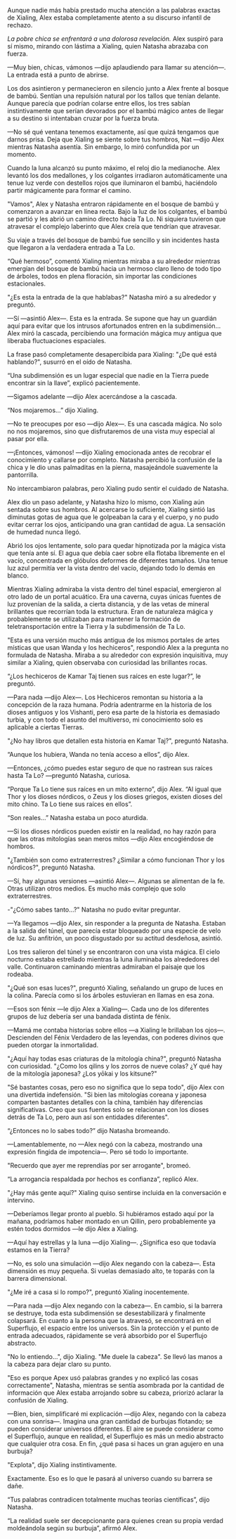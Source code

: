 
Aunque nadie más había prestado mucha atención a las palabras exactas de Xialing, Alex estaba completamente atento a su discurso infantil de rechazo.

_La pobre chica se enfrentará a una dolorosa revelación._ Alex suspiró para sí mismo, mirando con lástima a Xialing, quien Natasha abrazaba con fuerza.

—Muy bien, chicas, vámonos —dijo aplaudiendo para llamar su atención—. La entrada está a punto de abrirse.

Los dos asintieron y permanecieron en silencio junto a Alex frente al bosque de bambú. Sentían una repulsión natural por los tallos que tenían delante. Aunque parecía que podrían colarse entre ellos, los tres sabían instintivamente que serían devorados por el bambú mágico antes de llegar a su destino si intentaban cruzar por la fuerza bruta.

—No sé qué ventana tenemos exactamente, así que quizá tengamos que darnos prisa. Deja que Xialing se siente sobre tus hombros, Nat —dijo Alex mientras Natasha asentía. Sin embargo, lo miró confundida por un momento.

Cuando la luna alcanzó su punto máximo, el reloj dio la medianoche. Alex levantó los dos medallones, y los colgantes irradiaron automáticamente una tenue luz verde con destellos rojos que iluminaron el bambú, haciéndolo partir mágicamente para formar el camino.

"Vamos", Alex y Natasha entraron rápidamente en el bosque de bambú y comenzaron a avanzar en línea recta. Bajo la luz de los colgantes, el bambú se partió y les abrió un camino directo hacia Ta Lo. Ni siquiera tuvieron que atravesar el complejo laberinto que Alex creía que tendrían que atravesar.

Su viaje a través del bosque de bambú fue sencillo y sin incidentes hasta que llegaron a la verdadera entrada a Ta Lo.

“Qué hermoso”, comentó Xialing mientras miraba a su alrededor mientras emergían del bosque de bambú hacia un hermoso claro lleno de todo tipo de árboles, todos en plena floración, sin importar las condiciones estacionales.

"¿Es esta la entrada de la que hablabas?" Natasha miró a su alrededor y preguntó.

—Sí —asintió Alex—. Esta es la entrada. Se supone que hay un guardián aquí para evitar que los intrusos afortunados entren en la subdimensión... Alex miró la cascada, percibiendo una formación mágica muy antigua que liberaba fluctuaciones espaciales.

La frase pasó completamente desapercibida para Xialing: "¿De qué está hablando?", susurró en el oído de Natasha.

“Una subdimensión es un lugar especial que nadie en la Tierra puede encontrar sin la llave”, explicó pacientemente.

—Sigamos adelante —dijo Alex acercándose a la cascada.

“Nos mojaremos…” dijo Xialing.

—No te preocupes por eso —dijo Alex—. Es una cascada mágica. No solo no nos mojaremos, sino que disfrutaremos de una vista muy especial al pasar por ella.

—¡Entonces, vámonos! —dijo Xialing emocionada antes de recobrar el conocimiento y callarse por completo. Natasha percibió la confusión de la chica y le dio unas palmaditas en la pierna, masajeándole suavemente la pantorrilla.

No intercambiaron palabras, pero Xialing pudo sentir el cuidado de Natasha.

Alex dio un paso adelante, y Natasha hizo lo mismo, con Xialing aún sentada sobre sus hombros. Al acercarse lo suficiente, Xialing sintió las diminutas gotas de agua que le golpeaban la cara y el cuerpo, y no pudo evitar cerrar los ojos, anticipando una gran cantidad de agua. La sensación de humedad nunca llegó.

Abrió los ojos lentamente, solo para quedar hipnotizada por la mágica vista que tenía ante sí. El agua que debía caer sobre ella flotaba libremente en el vacío, concentrada en glóbulos deformes de diferentes tamaños. Una tenue luz azul permitía ver la vista dentro del vacío, dejando todo lo demás en blanco.

Mientras Xialing admiraba la vista dentro del túnel espacial, emergieron al otro lado de un portal acuático. Era una caverna, cuyas únicas fuentes de luz provenían de la salida, a cierta distancia, y de las vetas de mineral brillantes que recorrían toda la estructura. Eran de naturaleza mágica y probablemente se utilizaban para mantener la formación de teletransportación entre la Tierra y la subdimensión de Ta Lo.

"Esta es una versión mucho más antigua de los mismos portales de artes místicas que usan Wanda y los hechiceros", respondió Alex a la pregunta no formulada de Natasha. Miraba a su alrededor con expresión inquisitiva, muy similar a Xialing, quien observaba con curiosidad las brillantes rocas.

“¿Los hechiceros de Kamar Taj tienen sus raíces en este lugar?”, le preguntó.

—Para nada —dijo Alex—. Los Hechiceros remontan su historia a la concepción de la raza humana. Podría adentrarme en la historia de los dioses antiguos y los Vishanti, pero esa parte de la historia es demasiado turbia, y con todo el asunto del multiverso, mi conocimiento solo es aplicable a ciertas Tierras.

"¿No hay libros que detallen esta historia en Kamar Taj?", preguntó Natasha.

“Aunque los hubiera, Wanda no tenía acceso a ellos”, dijo Alex.

—Entonces, ¿cómo puedes estar seguro de que no rastrean sus raíces hasta Ta Lo? —preguntó Natasha, curiosa.

“Porque Ta Lo tiene sus raíces en un mito externo”, dijo Alex. “Al igual que Thor y los dioses nórdicos, o Zeus y los dioses griegos, existen dioses del mito chino. Ta Lo tiene sus raíces en ellos”.

“Son reales…” Natasha estaba un poco aturdida.

—Si los dioses nórdicos pueden existir en la realidad, no hay razón para que las otras mitologías sean meros mitos —dijo Alex encogiéndose de hombros.

"¿También son como extraterrestres? ¿Similar a cómo funcionan Thor y los nórdicos?", preguntó Natasha.

—Sí, hay algunas versiones —asintió Alex—. Algunas se alimentan de la fe. Otras utilizan otros medios. Es mucho más complejo que solo extraterrestres.

-"¿Cómo sabes tanto…?" Natasha no pudo evitar preguntar.

—Ya llegamos —dijo Alex, sin responder a la pregunta de Natasha. Estaban a la salida del túnel, que parecía estar bloqueado por una especie de velo de luz. Su anfitrión, un poco disgustado por su actitud desdeñosa, asintió.

Los tres salieron del túnel y se encontraron con una vista mágica. El cielo nocturno estaba estrellado mientras la luna iluminaba los alrededores del valle. Continuaron caminando mientras admiraban el paisaje que los rodeaba.

"¿Qué son esas luces?", preguntó Xialing, señalando un grupo de luces en la colina. Parecía como si los árboles estuvieran en llamas en esa zona.

—Esos son fénix —le dijo Alex a Xialing—. Cada uno de los diferentes grupos de luz debería ser una bandada distinta de fénix.

—Mamá me contaba historias sobre ellos —a Xialing le brillaban los ojos—. Descienden del Fénix Verdadero de las leyendas, con poderes divinos que pueden otorgar la inmortalidad.

"¿Aquí hay todas esas criaturas de la mitología china?", preguntó Natasha con curiosidad. "¿Como los qilins y los zorros de nueve colas? ¿Y qué hay de la mitología japonesa? ¿Los yōkai y los kitsune?"

"Sé bastantes cosas, pero eso no significa que lo sepa todo", dijo Alex con una divertida indefensión. "Si bien las mitologías coreana y japonesa comparten bastantes detalles con la china, también hay diferencias significativas. Creo que sus fuentes solo se relacionan con los dioses detrás de Ta Lo, pero aun así son entidades diferentes".

“¿Entonces no lo sabes todo?” dijo Natasha bromeando.

—Lamentablemente, no —Alex negó con la cabeza, mostrando una expresión fingida de impotencia—. Pero sé todo lo importante.

"Recuerdo que ayer me reprendías por ser arrogante", bromeó.

“La arrogancia respaldada por hechos es confianza”, replicó Alex.

"¿Hay más gente aquí?" Xialing quiso sentirse incluida en la conversación e intervino.

—Deberíamos llegar pronto al pueblo. Si hubiéramos estado aquí por la mañana, podríamos haber montado en un Qillin, pero probablemente ya estén todos dormidos —le dijo Alex a Xialing.

—Aquí hay estrellas y la luna —dijo Xialing—. ¿Significa eso que todavía estamos en la Tierra?

—No, es solo una simulación —dijo Alex negando con la cabeza—. Esta dimensión es muy pequeña. Si vuelas demasiado alto, te toparás con la barrera dimensional.

"¿Me iré a casa si lo rompo?", preguntó Xialing inocentemente.

—Para nada —dijo Alex negando con la cabeza—. En cambio, si la barrera se destruye, toda esta subdimensión se desestabilizará y finalmente colapsará. En cuanto a la persona que la atravesó, se encontrará en el Superflujo, el espacio entre los universos. Sin la protección y el punto de entrada adecuados, rápidamente se verá absorbido por el Superflujo abstracto.

"No lo entiendo...", dijo Xialing. "Me duele la cabeza". Se llevó las manos a la cabeza para dejar claro su punto.

"Eso es porque Apex usó palabras grandes y no explicó las cosas correctamente", Natasha, mientras se sentía asombrada por la cantidad de información que Alex estaba arrojando sobre su cabeza, priorizó aclarar la confusión de Xialing.

—Bien, bien, simplificaré mi explicación —dijo Alex, negando con la cabeza con una sonrisa—. Imagina una gran cantidad de burbujas flotando; se pueden considerar universos diferentes. El aire se puede considerar como el Superflujo, aunque en realidad, el Superflujo es más un medio abstracto que cualquier otra cosa. En fin, ¿qué pasa si haces un gran agujero en una burbuja?

"Explota", dijo Xialing instintivamente.

Exactamente. Eso es lo que le pasará al universo cuando su barrera se dañe.

“Tus palabras contradicen totalmente muchas teorías científicas”, dijo Natasha.

“La realidad suele ser decepcionante para quienes crean su propia verdad moldeándola según su burbuja”, afirmó Alex.
